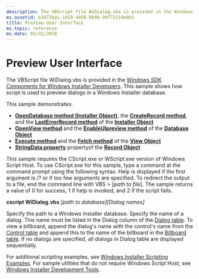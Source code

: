 ```yaml
---
description: The VBScript file WiDialog.vbs is provided in the Windows SDK Components for Windows Installer Developers. This sample shows how script is used to preview dialogs in a Windows Installer database.
ms.assetid: b3d72ba1-1d19-4460-8b9b-94f72214e8b1
title: Preview User Interface
ms.topic: reference
ms.date: 05/31/2018
---
```


# Preview User Interface

The VBScript file WiDialog.vbs is provided in the [Windows SDK Components for Windows Installer Developers](platform-sdk-components-for-windows-installer-developers.md). This sample shows how script is used to preview dialogs in a Windows Installer database.

This sample demonstrates:

-   [**OpenDatabase method (Installer Object)**](installer-opendatabase.md), the [**CreateRecord method**](installer-createrecord.md), and the [**LastErrorRecord method**](installer-lasterrorrecord.md) of the [**Installer Object**](installer-object.md)
-   [**OpenView method**](database-openview.md) and the [**EnableUIpreview method**](database-enableuipreview.md) of the [**Database Object**](database-object.md)
-   [**Execute method**](view-execute.md) and the [**Fetch method**](view-fetch.md) of the [**View Object**](view-object.md)
-   [**StringData property**](record-stringdata.md) propertyof the [**Record Object**](record-object.md)

This sample requires the CScript.exe or WScript.exe version of Windows Script Host. To use CScript.exe for this sample, type a command at the command prompt using the following syntax. Help is displayed if the first argument is /? or if too few arguments are specified. To redirect the output to a file, end the command line with VBS > \[*path to file*\]. The sample returns a value of 0 for success, 1 if help is invoked, and 2 if the script fails.

**cscript WiDialog.vbs** *\[path to database\]\[Dialog names\]*

Specify the path to a Windows Installer database. Specify the name of a dialog. This name must be listed in the Dialog column of the [Dialog table](dialog-table.md). To view a billboard, append the dialog's name with the control's name from the [Control table](control-table.md) and append this to the name of the billboard in the [Billboard table](billboard-table.md). If no dialogs are specified, all dialogs in Dialog table are displayed sequentially.

For additional scripting examples, see [Windows Installer Scripting Examples](windows-installer-scripting-examples.md). For sample utilities that do not require Windows Script Host, see [Windows Installer Development Tools](windows-installer-development-tools.md).

 

 



